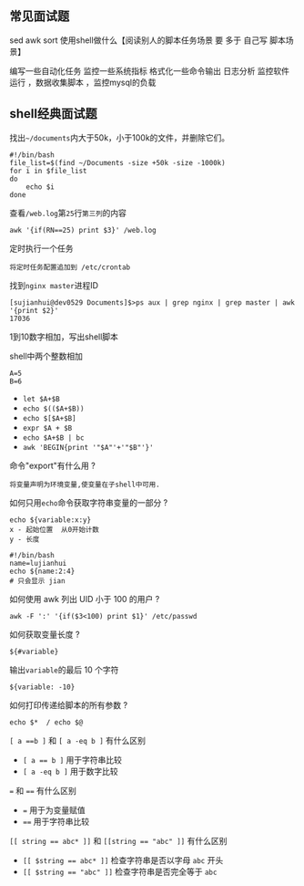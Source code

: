 ## 常见面试题

sed awk sort 使用shell做什么【阅读别人的脚本任务场景 要 多于 自己写 脚本场景】 

编写一些自动化任务 监控一些系统指标 格式化一些命令输出 日志分析
监控软件运行 ，数据收集脚本 ，监控mysql的负载

## shell经典面试题

找出`~/documents`内大于50k，小于100k的文件，并删除它们。

    #!/bin/bash
    file_list=$(find ~/Documents -size +50k -size -1000k)
    for i in $file_list 
    do
        echo $i
    done
    
查看`/web.log`第`25`行`第三列`的内容

    awk '{if(RN==25) print $3}' /web.log
    
定时执行一个任务

    将定时任务配置追加到 /etc/crontab

找到`nginx master`进程ID
    
    [sujianhui@dev0529 Documents]$>ps aux | grep nginx | grep master | awk '{print $2}'
    17036

1到10数字相加，写出shell脚本


shell中两个整数相加

    A=5    
    B=6
    
 - `let $A+$B`    
 - `echo $(($A+$B))` 
 - `echo $[$A+$B]` 
 - `expr $A + $B` 
 - `echo $A+$B | bc` 
 -  `awk 'BEGIN{print '"$A"'+'"$B"'}'` 

命令"export"有什么用 ?

    将变量声明为环境变量,使变量在子shell中可用.
    
如何只用`echo`命令获取字符串变量的一部分 ?

    echo ${variable:x:y}
    x - 起始位置  从0开始计数    
    y - 长度
    
    #!/bin/bash
    name=lujianhui
    echo ${name:2:4}
    # 只会显示 jian
    
如何使用 awk 列出 UID 小于 100 的用户 ?

    awk -F ':' '{if($3<100) print $1}' /etc/passwd

如何获取变量长度 ?

    ${#variable}
    
输出`variable`的最后 10 个字符
    
    ${variable: -10}
    
如何打印传递给脚本的所有参数 ?
    
    echo $*  / echo $@
    
`[ a ==b ]` 和 `[ a -eq b ]` 有什么区别

 - `[ a == b ]`  用于字符串比较
 - `[ a -eq b ]`  用于数字比较
    
`=` 和 `==` 有什么区别

 - `=`  用于为变量赋值
 - `==`  用于字符串比较
 
`[[ string == abc* ]]` 和 `[[string == "abc" ]]` 有什么区别

 - `[[ $string == abc* ]]`   检查字符串是否以字母 `abc` 开头
 - `[[ $string == "abc" ]]`  检查字符串是否完全等于 `abc`
